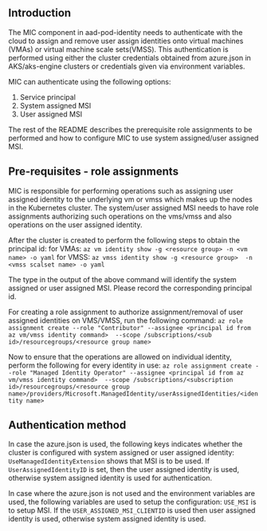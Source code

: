## Introduction

The MIC component in aad-pod-identity needs to authenticate with the cloud to assign and remove user assign identities onto
virtual machines (VMAs) or virtual machine scale sets(VMSS). This authentication is performed using either the cluster credentials
obtained from azure.json in AKS/aks-engine clusters or credentials given via environment variables.

MIC can authenticate using the following options:
1. Service principal
2. System assigned MSI
3. User assigned MSI

The rest of the README describes the prerequisite role assignments to be performed and how to configure MIC to use system assigned/user assigned MSI.

## Pre-requisites - role assignments
MIC is responsible for performing operations such as assigning user assigned identity to the underlying vm or vmss which makes up the
nodes in the Kubernetes cluster. The system/user assigned MSI needs to have role assignments authorizing such operations on the vms/vmss
and also operations on the user assigned identity.

After the cluster is created to perform the following steps to obtain the principal id:
for VMAs:
`az vm identity show -g <resource group> -n <vm name> -o yaml`
for VMSS:
`az vmss identity show -g <resource group>  -n <vmss scalset name> -o yaml`

The type in the output of the above command will identify the system assigned or user assigned MSI. Please record the corresponding
principal id.

For creating a role assignment to authorize assignment/removal of user assigned identities on VMS/VMSS, run the following command:
`az role assignment create --role "Contributor" --assignee <principal id from az vm/vmss identity command>  --scope /subscriptions/<sub id>/resourcegroups/<resource group name>`

Now to ensure that the operations are allowed on individual identity, perform the following for every identity in use:
`az role assignment create --role "Managed Identity Operator" --assignee <principal id from az vm/vmss identity command>  --scope /subscriptions/<subscription id>/resourcegroups/<resource group name>/providers/Microsoft.ManagedIdentity/userAssignedIdentities/<identity name>`


## Authentication method
In case the azure.json is used, the following keys indicates whether the cluster is configured with system assigned or user assigned identity:
`UseManagedIdentityExtension` shows that MSI is to be used. If `UserAssignedIdentityID` is set, then the user assigned identity is used, otherwise
system assigned identity is used for authentication.

In case where the azure.json is not used and the environment variables are used, the following variables are used to setup the configuration:
`USE_MSI` is to setup MSI. If the `USER_ASSIGNED_MSI_CLIENTID` is used then user assigned identity is used, otherwise system assigned identity is used.